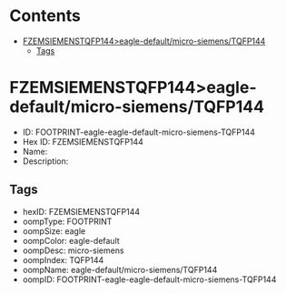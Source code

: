 



Contents
========

* [FZEMSIEMENSTQFP144>eagle-default/micro-siemens/TQFP144](#fzemsiemenstqfp144eagle-defaultmicro-siemenstqfp144)
	* [Tags](#tags)

# FZEMSIEMENSTQFP144>eagle-default/micro-siemens/TQFP144

- ID: FOOTPRINT-eagle-eagle-default-micro-siemens-TQFP144
- Hex ID: FZEMSIEMENSTQFP144
- Name: 
- Description: 

## Tags

- hexID: FZEMSIEMENSTQFP144
- oompType: FOOTPRINT
- oompSize: eagle
- oompColor: eagle-default
- oompDesc: micro-siemens
- oompIndex: TQFP144
- oompName: eagle-default/micro-siemens/TQFP144
- oompID: FOOTPRINT-eagle-eagle-default-micro-siemens-TQFP144
